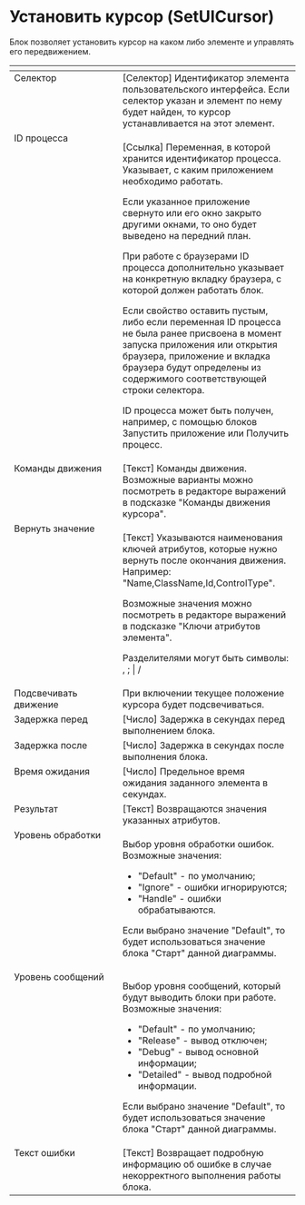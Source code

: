 # Установить курсор (SetUICursor)

Блок позволяет установить курсор на каком либо элементе и управлять его передвижением. &#x20;

<table data-header-hidden><thead><tr><th width="228" valign="top"></th><th width="320" valign="top"></th></tr></thead><tbody><tr><td valign="top">Селектор</td><td valign="top">[Селектор] Идентификатор элемента пользовательского интерфейса. Если селектор указан и элемент по нему будет найден, то курсор устанавливается на этот элемент.</td></tr><tr><td valign="top">ID процесса</td><td valign="top"><p>[Ссылка] Переменная, в которой хранится идентификатор процесса. Указывает, с каким приложением необходимо работать. </p><p></p><p>Если указанное приложение свернуто или его окно закрыто другими окнами, то оно будет выведено на передний план. </p><p></p><p>При работе с браузерами ID процесса дополнительно указывает на конкретную вкладку браузера, с которой должен работать блок. </p><p></p><p>Если свойство оставить пустым, либо если переменная ID процесса не была ранее присвоена в момент запуска приложения или открытия браузера, приложение и вкладка браузера будут определены из содержимого соответствующей строки селектора. </p><p>ID процесса может быть получен, например, с помощью блоков Запустить приложение или Получить процесс.</p></td></tr><tr><td valign="top">Команды движения</td><td valign="top">[Текст] Команды движения. Возможные варианты можно посмотреть в редакторе выражений в подсказке "Команды движения курсора".</td></tr><tr><td valign="top">Вернуть значение</td><td valign="top"><p>[Текст] Указываются наименования ключей атрибутов, которые нужно вернуть после окончания движения. Например: "Name,ClassName,Id,ControlType". </p><p></p><p>Возможные значения можно посмотреть в редакторе выражений в подсказке "Ключи атрибутов элемента". </p><p></p><p>Разделителями могут быть символы: , ; | /</p></td></tr><tr><td valign="top">Подсвечивать движение</td><td valign="top">При включении текущее положение курсора будет подсвечиваться.</td></tr><tr><td valign="top">Задержка перед</td><td valign="top">[Число] Задержка в секундах перед выполнением блока.</td></tr><tr><td valign="top">Задержка после</td><td valign="top">[Число] Задержка в секундах после выполнения блока.</td></tr><tr><td valign="top">Время ожидания</td><td valign="top">[Число] Предельное время ожидания заданного элемента в секундах.</td></tr><tr><td valign="top">Результат</td><td valign="top">[Текст] Возвращаются значения указанных атрибутов.</td></tr><tr><td valign="top">Уровень обработки</td><td valign="top"><p>Выбор уровня обработки ошибок. Возможные значения: </p><ul><li>"Default" - по умолчанию; </li><li>"Ignore" - ошибки игнорируются; </li><li>"Handle" - ошибки обрабатываются. </li></ul><p>Если выбрано значение "Default", то будет использоваться значение блока "Старт" данной диаграммы.</p></td></tr><tr><td valign="top">Уровень сообщений</td><td valign="top"><p>Выбор уровня сообщений, который будут выводить блоки при работе. Возможные значения: </p><ul><li>"Default" - по умолчанию; </li><li>"Release" - вывод отключен; </li><li>"Debug" - вывод основной информации; </li><li>"Detailed" - вывод подробной информации. </li></ul><p>Если выбрано значение "Default", то будет использоваться значение блока "Старт" данной диаграммы.</p></td></tr><tr><td valign="top">Текст ошибки</td><td valign="top">[Текст] Возвращает подробную информацию об ошибке в случае некорректного выполнения работы блока.</td></tr></tbody></table>
